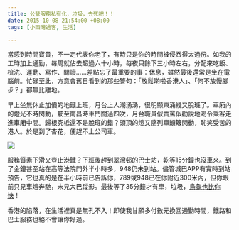```yaml
---
title: 公營服務私有化，垃圾，去死吧！！
date: 2015-10-08 21:54:00 +08:00
tags: [小西灣過客, 生活]

---
```


  
  
  
當感到時間寶貴，不一定代表你老了，有時只是你的時間被侵吞得太過份。如我的工時加上通勤，每周就佔去超過六十小時，每夜只餘下三小時左右，分配來吃飯、梳洗、運動、寫作、閱讀……差點忘了最重要的事：休息，雖然最後還常是坐在電腦前。忙碌至此，方意會舊日看到的那些警句：「放鬆啲啦香港人」、「何不放慢腳步？」都無比離地。  
  
早上坐無休止加價的地鐵上班，月台上人潮湧湧，很明顯東涌綫又脫班了。車廂內的燈光不時閃動，駛至南昌時車門關過四次，月台職員似責罵似勸說地喝令乘客走進車廂中間。歸根究柢還不是脫班的錯？頭頂的燈又隨列車顛簸閃動，恥笑受苦的港人。於是到了杏花，便趕不上公司車。  
  
  
[![](//3.bp.blogspot.com/-nFzZsmhYybQ/VhZy6ZxCwcI/AAAAAAAAB0g/VHEiB1zRlYw/s640/TCU.jpg)](//3.bp.blogspot.com/-nFzZsmhYybQ/VhZy6ZxCwcI/AAAAAAAAB0g/VHEiB1zRlYw/s1600/TCU.jpg)
  
  
服務質素下滑又豈止港鐵？下班後趕到翠灣邨的巴士站，乾等15分鐘也沒車來。到了金鐘甚至站在高等法院門外半小時多，948仍未到站。儘管城巴APP有實時到站預告，它也真的是在半小時前已告訴你，789或948已在你附近300米內，但你眼前只見車燈奔馳，未見大巴蹤影。最後等了35分鐘才有車，垃圾，[烏龜也比你快](http://hk.apple.nextmedia.com/international/art/20150911/19291232)！  
  
香港的陷落，在生活裡真是無孔不入！即使我甘願多付數元換回通勤時間，鐵路和巴士服務也絕不會讓你好過。  
  
  
